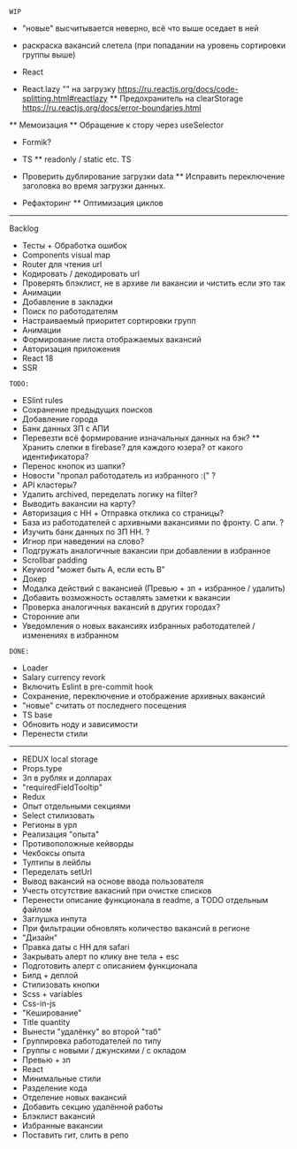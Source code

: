 `WIP` 

* "новые" высчитывается неверно, всё что выше оседает в ней
* раскраска вакансий слетела (при попадании на уровень сортировки группы выше)

* React

* React.lazy "<Suspense >" на загрузку https://ru.reactjs.org/docs/code-splitting.html#reactlazy
** Предохранитель на clearStorage https://ru.reactjs.org/docs/error-boundaries.html





** Мемоизация
** Обращение к стору через useSelector

* Formik?



* TS
** readonly / static etc. TS

* Проверить дублирование загрузки data
** Исправить переключение заголовка во время загрузки данных.

* Рефакторинг
** Оптимизация циклов

___

Backlog

* Тесты + Обработка ошибок
* Сomponents visual map
* Router для чтения url
* Кодировать / декодировать url
* Проверять блэклист, не в архиве ли вакансии и чистить если это так
* Анимации
* Добавление в закладки
* Поиск по работодателям
* Настраиваемый приоритет сортировки групп
* Анимации
* Формирование листа отображаемых вакансий
* Авторизация приложения
* React 18
* SSR

`TODO:`

* ESlint rules
* Сохранение предыдущих поисков
* Добавление города 
* Банк данных ЗП с АПИ
* Перевезти всё формирование изначальных данных на бэк?
** Хранить слепки в firebase? для каждого юзера? от какого идентификатора?
* Перенос кнопок из шапки?
* Новости "пропал работодатель из избранного :(" ?
* API кластеры?
* Удалить archived, переделать логику на filter?
* Выводить вакансии на карту?
* Авторизация с HH + Отправка отклика со страницы?
* База из работодателей с архивными вакансиями по фронту. С апи. ?
* Изучить банк данных по ЗП HH. ?
* Игнор при наведении на слово?
* Подгружать аналогичные вакансии при добавлении в избранное
* Scrollbar padding
* Keyword "может быть A, если есть B"
* Докер
* Модалка действий с вакансией (Превью + зп + избранное / удалить)
* Добавить возможность оставлять заметки к вакансии
* Проверка аналогичных вакансий в других городах?
* Сторонние апи
* Уведомления о новых вакансиях избранных работодателей / изменениях в избранном

`DONE:`

* Loader
* Salary currency revork
* Включить Eslint в pre-commit hook
* Сохранение, переключение и отображение архивных вакансий
* "новые" считать от последнего посещения
* TS base
* Обновить ноду и зависимости
* Перенести стили
---
* REDUX local storage
* Props.type
* Зп в рублях и долларах
* "requiredFieldTooltip"
* Redux
* Опыт отдельными секциями
* Select стилизовать
* Регионы в урл
* Реализация "опыта"
* Противоположные кейворды
* Чекбоксы опыта
* Тултипы в лейблы
* Переделать setUrl 
* Вывод вакансий на основе ввода пользователя
* Учесть отсутствие вакасний при очистке списков
* Перенести описание функционала в readme, а TODO отдельным файлом
* Заглушка инпута
* При фильтрации обновлять количество вакансий в регионе
* "Дизайн"
* Правка даты с HH для safari
* Закрывать алерт по клику вне тела + esc
* Подготовить алерт с описанием функционала
* Билд + деплой
* Стилизовать кнопки
* Scss + variables
* Css-in-js
* "Кеширование"
* Title quantity
* Вынести "удалёнку" во второй "таб"
* Группировка работодателей по типу
* Группы с новыми / джунскими / с окладом
* Превью + зп
* React
* Минимальные стили
* Разделение кода
* Отделение новых вакансий
* Добавить секцию удалённой работы
* Блэклист вакансий
* Избранные вакансии
* Поставить гит, слить в репо